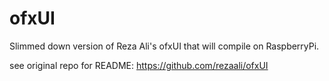 ofxUI
=====
Slimmed down version of Reza Ali's ofxUI that will compile on RaspberryPi.

see original repo for README: https://github.com/rezaali/ofxUI
